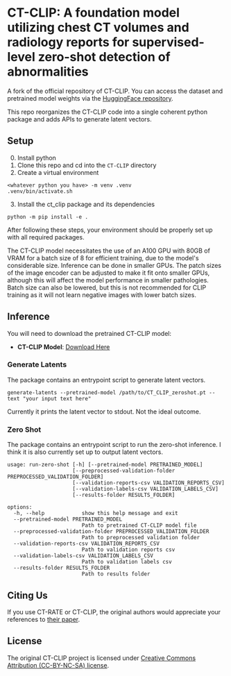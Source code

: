# CT-CLIP: A foundation model utilizing chest CT volumes and radiology reports for supervised-level zero-shot detection of abnormalities
A fork of the official repository of CT-CLIP. You can access the dataset and pretrained model weights via the [HuggingFace repository](https://huggingface.co/datasets/ibrahimhamamci/CT-RATE).

This repo reorganizes the CT-CLIP code into a single coherent python package and
adds APIs to generate latent vectors.

## Setup

0. Install python
1. Clone this repo and cd into the `CT-CLIP` directory
2. Create a virtual environment
```shell
<whatever python you have> -m venv .venv
.venv/bin/activate.sh
```
3. Install the ct_clip package and its dependencies
```shell
python -m pip install -e .
```

After following these steps, your environment should be properly set up with all required packages.

The CT-CLIP model necessitates the use of an A100 GPU with 80GB of VRAM for a batch size of 8 for efficient training, due to the model's considerable size. Inference can be done in smaller GPUs. The patch sizes of the image encoder can be adjusted to make it fit onto smaller GPUs, although this will affect the model performance in smaller pathologies. Batch size can also be lowered, but this is not recommended for CLIP training as it will not learn negative images with lower batch sizes.

## Inference

You will need to download the pretrained CT-CLIP model:

- **CT-CLIP Model**: [Download Here](https://huggingface.co/datasets/ibrahimhamamci/CT-RATE/resolve/main/models/CT_CLIP_zeroshot.pt?download=true)

### Generate Latents
The package contains an entrypoint script to generate latent vectors.
```shell
generate-latents --pretrained-model /path/to/CT_CLIP_zeroshot.pt --text "your input text here"
```

Currently it prints the latent vector to stdout. Not the ideal outcome.

### Zero Shot
The package contains an entrypoint script to run the zero-shot inference.
I think it is also currently set up to output latent vectors.
```
usage: run-zero-shot [-h] [--pretrained-model PRETRAINED_MODEL]
                     [--preprocessed-validation-folder PREPROCESSED_VALIDATION_FOLDER]
                     [--validation-reports-csv VALIDATION_REPORTS_CSV]
                     [--validation-labels-csv VALIDATION_LABELS_CSV]
                     [--results-folder RESULTS_FOLDER]

options:
  -h, --help            show this help message and exit
  --pretrained-model PRETRAINED_MODEL
                        Path to pretrained CT-CLIP model file
  --preprocessed-validation-folder PREPROCESSED_VALIDATION_FOLDER
                        Path to preprocessed validation folder
  --validation-reports-csv VALIDATION_REPORTS_CSV
                        Path to validation reports csv
  --validation-labels-csv VALIDATION_LABELS_CSV
                        Path to validation labels csv
  --results-folder RESULTS_FOLDER
                        Path to results folder
```

## Citing Us
If you use CT-RATE or CT-CLIP, the original authors would appreciate your references to [their paper](https://arxiv.org/abs/2403.17834).


## License
The original CT-CLIP project is licensed under [Creative Commons Attribution (CC-BY-NC-SA) license](https://creativecommons.org/licenses/by-nc-sa/4.0/). 
